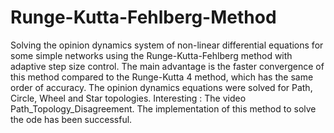 # Runge-Kutta-Fehlberg-Method
Solving the opinion dynamics system of non-linear differential equations for some simple networks using the Runge-Kutta-Fehlberg method with adaptive step size control.
The main advantage is the faster convergence of this method compared to the Runge-Kutta 4 method, which has the same order of accuracy.
The opinion dynamics equations were solved for Path, Circle, Wheel and Star topologies. 
Interesting : The video Path_Topology_Disagreement.
The implementation of this method to solve the ode has been successful.
